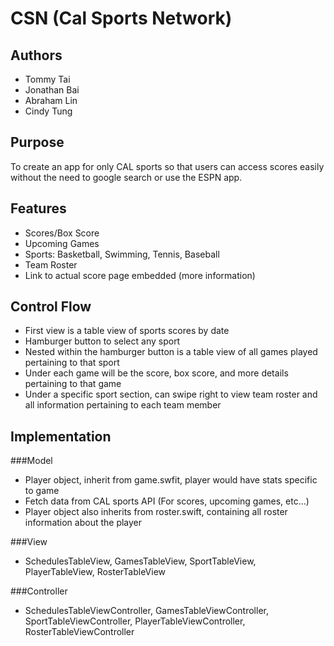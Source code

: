 CSN (Cal Sports Network)
========================

Authors
-------
* Tommy Tai
* Jonathan Bai
* Abraham Lin
* Cindy Tung

Purpose
-------
To create an app for only CAL sports so that users can access scores easily without the need to google search or use the ESPN app.

Features
--------
* Scores/Box Score
* Upcoming Games
* Sports: Basketball, Swimming, Tennis, Baseball
* Team Roster
* Link to actual score page embedded (more information)

Control Flow
------------
* First view is a table view of sports scores by date
* Hamburger button to select any sport
* Nested within the hamburger button is a table view of all games played pertaining to that sport
* Under each game will be the score, box score, and more details pertaining to that game
* Under a specific sport section, can swipe right to view team roster and all information pertaining to each team member 


Implementation
--------------

###Model
* Player object, inherit from game.swfit, player would have stats specific to game
* Fetch data from CAL sports API (For scores, upcoming games, etc...)
* Player object also inherits from roster.swift, containing all roster information about the player

###View
* SchedulesTableView, GamesTableView, SportTableView, PlayerTableView, RosterTableView

###Controller
* SchedulesTableViewController, GamesTableViewController, SportTableViewController, PlayerTableViewController, RosterTableViewController

